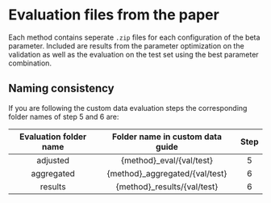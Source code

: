 # Evaluation files from the paper

Each method contains seperate ```.zip``` files for each configuration of the beta parameter. Included are results from the parameter optimization on the validation as well as the evaluation on the test set using the best parameter combination.

## Naming consistency 

If you are following the custom data evaluation steps the corresponding folder names of step 5 and 6 are:

| Evaluation folder name | Folder name in custom data guide | Step |
|:----------------------:|:--------------------------------:|:----:|
|        adjusted        |     {method}_eval/{val/test}     |   5  |
|       aggregated       |  {method}_aggregated/{val/test}  |   6  |
|         results        |    {method}_results/{val/test}   |   6  |

